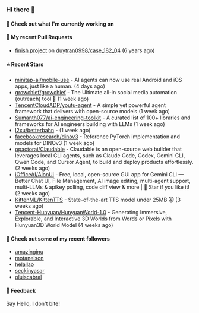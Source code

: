 ### Hi there 👋

#### 👷 Check out what I'm currently working on

#### 🔨 My recent Pull Requests

- [finish project](https://github.com/duytran0998/case_182_04/pull/1) on [duytran0998/case_182_04](https://github.com/duytran0998/case_182_04) (6 years ago)

#### ⭐ Recent Stars

- [minitap-ai/mobile-use](https://github.com/minitap-ai/mobile-use) - AI agents can now use real Android and iOS apps, just like a human. (4 days ago)
- [growchief/growchief](https://github.com/growchief/growchief) - The Ultimate all-in social media automation (outreach) tool 🤖 (1 week ago)
- [TencentCloudADP/youtu-agent](https://github.com/TencentCloudADP/youtu-agent) - A simple yet powerful agent framework that delivers with open-source models (1 week ago)
- [Sumanth077/ai-engineering-toolkit](https://github.com/Sumanth077/ai-engineering-toolkit) - A curated list of 100&#43; libraries and frameworks for AI engineers building with LLMs (1 week ago)
- [l2xu/betterbahn](https://github.com/l2xu/betterbahn) -  (1 week ago)
- [facebookresearch/dinov3](https://github.com/facebookresearch/dinov3) - Reference PyTorch implementation and models for DINOv3 (1 week ago)
- [opactorai/Claudable](https://github.com/opactorai/Claudable) - Claudable is an open-source web builder that leverages local CLI agents, such as Claude Code, Codex, Gemini CLI, Qwen Code, and Cursor Agent, to build and deploy products effortlessly. (2 weeks ago)
- [iOfficeAI/AionUi](https://github.com/iOfficeAI/AionUi) - Free, local, open-source GUI app for Gemini CLI — Better Chat UI, File Management, AI image editing, multi-agent support, multi-LLMs &amp; apikey polling, code diff view &amp; more | 🌟 Star if you like it! (2 weeks ago)
- [KittenML/KittenTTS](https://github.com/KittenML/KittenTTS) -  State-of-the-art TTS model under 25MB 😻  (3 weeks ago)
- [Tencent-Hunyuan/HunyuanWorld-1.0](https://github.com/Tencent-Hunyuan/HunyuanWorld-1.0) - Generating Immersive, Explorable, and Interactive 3D Worlds from Words or Pixels with Hunyuan3D World Model (4 weeks ago)

#### 👯 Check out some of my recent followers

- [amazinginu](https://github.com/amazinginu)
- [motanelson](https://github.com/motanelson)
- [helallao](https://github.com/helallao)
- [seckinyasar](https://github.com/seckinyasar)
- [oluiscabral](https://github.com/oluiscabral)

#### 💬 Feedback

Say Hello, I don't bite!